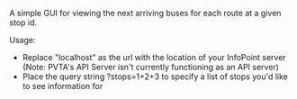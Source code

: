 A simple GUI for viewing the next arriving buses for each route at a given stop id.

Usage:
- Replace "localhost" as the url with the location of your InfoPoint server (Note: PVTA's API Server isn't currently functioning as an API server)
- Place the query string ?stops=1+2+3 to specify a list of stops you'd like to see information for
